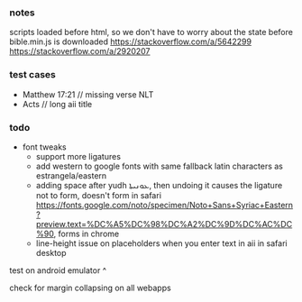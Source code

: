 ### notes
scripts loaded before html, so we don't have to worry about the state before bible.min.js is downloaded
https://stackoverflow.com/a/5642299
https://stackoverflow.com/a/2920207

### test cases
- Matthew 17:21 // missing verse NLT
- Acts // long aii title

### todo

* font tweaks
	* support more ligatures
	* add western to google fonts with same fallback latin characters as estrangela/eastern
	* adding space after yudh ܥܘܢܝܬܐ, then undoing it causes the ligature not to form, doesn't form in safari https://fonts.google.com/noto/specimen/Noto+Sans+Syriac+Eastern?preview.text=%DC%A5%DC%98%DC%A2%DC%9D%DC%AC%DC%90, forms in chrome
	* line-height issue on placeholders when you enter text in aii in safari desktop

test on android emulator ^

check for margin collapsing on all webapps
